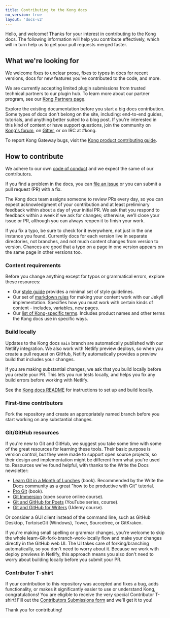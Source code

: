 ```yaml
---
title: Contributing to the Kong docs
no_version: true
layout: 'docs-v2'
---
```


Hello, and welcome! Thanks for your interest in contributing to the Kong docs. The following information will help you contribute effectively, which will in turn help us to get your pull requests merged faster. 

## What we're looking for

We welcome fixes to unclear prose, fixes to typos in docs for recent versions, docs for new features you've contributed to
the code, and more.

We are currently accepting limited plugin submissions from trusted technical partners to our plugin hub. To learn more about our partner program, see our [Kong Partners page](https://konghq.com/partners/).

Explore the existing documentation before you start a big docs contribution. Some types of docs don't belong on the site, including: end-to-end guides, tutorials, and anything better suited to a blog post. If you're interested in
this kind of content or have support questions, join the community on [Kong's forum](https://discuss.konghq.com/), on
[Gitter](https://gitter.im/Kong/kong), or on IRC at #kong.

To report Kong Gateway bugs, visit the [Kong product contributing guide](https://github.com/Kong/kong/blob/master/CONTRIBUTING.md#where-to-report-bugs).

## How to contribute

We adhere to our own [code of conduct](https://github.com/Kong/docs.konghq.com/blob/main/CODE_OF_CONDUCT.md) and we expect the same of our contributors.

If you find a problem in the docs, you can [file an issue](https://github.com/kong/docs.konghq.com/issues/new)
or you can submit a pull request (PR) with a fix. 

The Kong docs team assigns someone to review PRs every day, so you can expect acknowledgment of your contribution and at least preliminary
feedback within about a day of your initial PR. We ask that you respond to feedback within a week if we ask for changes; otherwise, we'll close
your issue or PR, although you can always reopen it to finish your work.

If you fix a typo, be sure to check for it everywhere, not just in the one instance you found. Currently docs for each version live in separate directories, not branches, and not much content changes from
version to version. Chances are good that a typo on a page in one version appears on the same page in other versions too.

### Content requirements

Before you change anything except for typos or grammatical errors, explore these resources:

* Our [style guide](/contributing/style-guide) provides a minimal set of style guidelines.
* Our set of [markdown rules](/contributing/markdown-rules) for making your content work with our Jekyll implementation. Specifies how you must
work with certain kinds of content - includes, variables, new pages.
* Our [list of Kong-specific terms](/contributing/terms). Includes product names and other terms the Kong docs use in specific ways.

### Build locally

Updates to the Kong docs `main` branch are automatically published with our Netlify integration. We also work with Netlify preview deploys, so when you create a pull request on GitHub, Netlify automatically provides a preview build that includes your changes.

If you are making substantial changes, we ask that you build locally before you create your PR. This lets you run tests locally, and helps you fix any build errors before working with Netlify.

See the [Kong docs README](https://github.com/Kong/docs.konghq.com/blob/main/README.md) for instructions to set up and build locally.

### First-time contributors

Fork the repository and create an appropriately named branch before you start working on any substantial changes.

### Git/GitHub resources

If you're new to Git and GitHub, we suggest you take some time with some of the great resources for learning these tools. Their basic purpose
is version control, but they were made to support open source projects, so their design and implementation might be different from what
you're used to. Resources we've found helpful, with thanks to the Write the Docs newsletter:

* [Learn Git in a Month of Lunches](https://www.amazon.com/Learn-Month-Lunches-Rick-Umali/dp/1617292419) (book). Recommended by the Write the Docs
community as a great "how to be productive with Git" tutorial.
* [Pro Git](https://git-scm.com/book/en/v2) (book).
* [Git Immersion](http://gitimmersion.com) (open source online course).
* [Git and GitHub for Poets](https://www.youtube.com/playlist?list=PLRqwX-V7Uu6ZF9C0YMKuns9sLDzK6zoiV) (YouTube series, course).
* [Git and GitHub for Writers](https://www.udemy.com/course/git-and-github-for-writers) (Udemy course).

Or consider a GUI client instead of the command line, such as GitHub Desktop, TortoiseGit (Windows), Tower, Sourcetree, or GitKraken.

If you're making small spelling or grammar changes, you're welcome to skip the whole learn-Git-fork-branch-work-locally flow and make your changes directly in the GitHub web UI. The UI takes care of forking/branching automatically, so you don't need to worry about it. Because we work with deploy previews in Netlify, this approach means you also don't need to worry about building locally before you submit your PR.

### Contributor T-shirt

If your contribution to this repository was accepted and fixes a bug, adds
functionality, or makes it significantly easier to use or understand Kong,
congratulations! You are eligible to receive the very special Contributor
T-shirt! Fill out the [Contributors Submissions form](https://goo.gl/forms/5w6mxLaE4tz2YM0L2) and we'll
get it to you!

Thank you for contributing!
